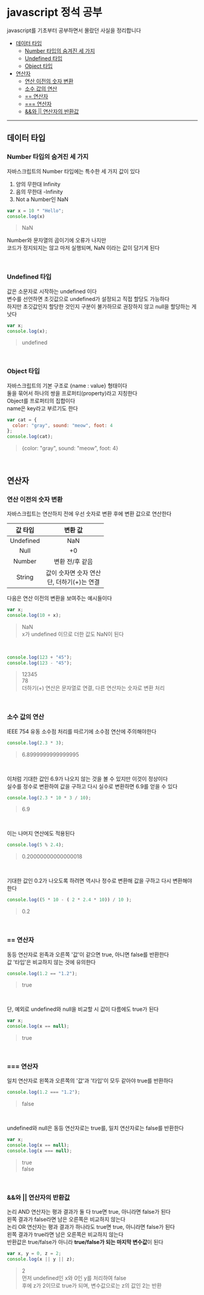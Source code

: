 # javascript 정석 공부 

javascript를 기초부터 공부하면서 몰랐던 사실을 정리합니다  

- [데이터 타입](#데이터-타입)
  - [Number 타입의 숨겨진 세 가지](#Number-타입의-숨겨진-세-가지)
  - [Undefined 타입](#Undefined-타입)
  - [Object 타입](#Object-타입)
- [연산자](#연산자)
  - [연산 이전의 숫자 변환](#연산-이전의-숫자-변환)
  - [소수 값의 연산](#소수-값의-연산)
  - [== 연산자](#==-연산자)
  - [=== 연산자](#===-연산자)
  - [&&와 || 연산자의 반환값](#&&와-||-연산자의-반환값)  


<hr/>


## 데이터 타입 

### Number 타입의 숨겨진 세 가지  

자바스크립트의 Number 타입에는 특수한 세 가지 값이 있다  
1. 양의 무한대 Infinity 
2. 음의 무한대 -Infinity
3. Not a Number인 NaN

```javascript
var x = 10 * "Hello";
console.log(x)
```
>NaN

Number와 문자열의 곱이기에 오류가 나지만  
코드가 정지되지는 않고 마저 실행되며, NaN 이라는 값이 담기게 된다  

<br/>

### Undefined 타입
값은 소문자로 시작하는 undefined 이다   
변수를 선언하면 초깃값으로 undefined가 설정되고 직접 할당도 가능하다  
하지만 초깃값인지 할당한 것인지 구분이 불가하므로 권장하지 않고 null을 할당하는 게 낫다  
```javascript
var x;
console.log(x);
```
>undefined

<br/>

### Object 타입  
자바스크립트의 기본 구조로 {name : value} 형태이다  
둘을 묶어서 하나의 쌍을 프로퍼티(property)라고 지칭한다  
Object를 프로퍼티의 집합이다  
name은 key라고 부르기도 한다  

```javascript
var cat = {
  color: "gray", sound: "meow", foot: 4
};
console.log(cat);
```
>{color: "gray", sound: "meow", foot: 4}

<br/>

## 연산자

### 연산 이전의 숫자 변환  
자바스크립트는 연산하지 전에 우선 숫자로 변환 후에 변환 값으로 연산한다  

|값 타입|변환 값|
|:---:|:---:|
| Undefined | NaN |
| Null | +0 |
| Number | 변환 전/후 같음 |
| String | 값이 숫자면 숫자 연산 <br/> 단, 더하기(+)는 연결 |  

다음은 연산 이전의 변환을 보여주는 예시들이다  

```javascript
var x;
console.log(10 + x);
```
>NaN  
>x가 undefined 이므로 더한 값도 NaN이 된다  

<br/>

```javascript
console.log(123 + "45");
console.log(123 - "45");
```
>12345  
>78  
>더하기(+) 연산은 문자열로 연결, 다른 연산자는 숫자로 변환 처리  

<br/>

### 소수 값의 연산  

IEEE 754 유동 소수점 처리를 따르기에 소수점 연산에 주의해야한다  

```javascript
console.log(2.3 * 3);
```
>6.8999999999999995  

<br/>

이처럼 기대한 값인 6.9가 나오지 않는 것을 볼 수 있지만 이것이 정상이다  
실수를 정수로 변환하여 값을 구하고 다시 실수로 변환하면 6.9를 얻을 수 있다  

```javascript
console.log(2.3 * 10 * 3 / 10);
```
>6.9  

<br/>

이는 나머지 연산에도 적용된다  

```javascript
console.log(5 % 2.4);
```
>0.20000000000000018  

<br/>

기대한 값인 0.2가 나오도록 하려면 역시나 정수로 변환해 값을 구하고 다시 변환해야 한다  

```javascript
console.log((5 * 10 - ( 2 * 2.4 * 10)) / 10 );
```
>0.2  

<br/>

### == 연산자  
동등 연산자로 왼족과 오른쪽 '값'이 같으면 true, 아니면 false를 반환한다  
값 '타입'은 비교하지 않는 것에 유의한다  

```javascript
console.log(1.2 == "1.2");
```
>true  

<br/>

단, 예외로 undefined와 null을 비교할 시 값이 다름에도 true가 된다  

```javascript
var x;
console.log(x == null);
```
>true  

<br/>

### === 연산자  
일치 연산자로 왼쪽과 오른쪽의 '값'과 '타입'이 모두 같아야 true를 반환하다  

```javascript
console.log(1.2 === "1.2");
```
>false  

<br/>

undefined와 null은 동등 연산자로는 true를, 일치 연산자로는 false를 반환한다  

```javascript
var x;
console.log(x == null);
console.log(x === null);
```
>true  
>false  

<br/>

### &&와 || 연산자의 반환값     

논리 AND 연산자는 평과 결과가 둘 다 true면 true, 아니라면 false가 된다  
왼쪽 결과가 false라면 남은 오른쪽은 비교하지 않는다  
논리 OR 연산자는 평과 결과가 하나라도 true면 true, 아니라면 false가 된다  
왼쪽 결과가 true라면 남은 오른쪽은 비교하지 않는다  
반환값은 true/false가 아니라 **true/false가 되는 마지막 변수값**이 된다  

```javascript
var x, y = 0, z = 2;
console.log(x || y || z);
```
>2  
>먼저 undefined인 x와 0인 y를 처리하여 false  
>후에 z가 2이므로 true가 되며, 변수값으로는 z의 값인 2는 반환  

<br/>



